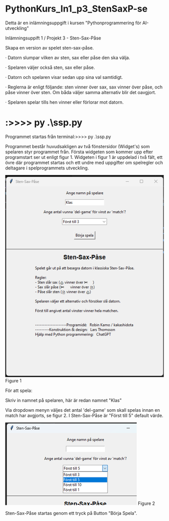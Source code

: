 ﻿# PythonKurs_In1_p3_StenSaxP-se

 Detta är en inlämningsuppgift i kursen "Pythonprogrammering för AI-utveckling"

 Inlämningsuppift 1 / Projekt 3  -  Sten-Sax-Påse

 Skapa en version av spelet sten-sax-påse.

 · Datorn slumpar vilken av sten, sax eller påse den ska välja.
 
 · Spelaren väljer också sten, sax eller påse.
 
 · Datorn och spelaren visar sedan upp sina val samtidigt.
 
 · Reglerna är enligt följande: sten vinner över sax, sax vinner över påse, och påse vinner över sten. Om båda väljer samma alternativ blir det oavgjort.
 
 · Spelaren spelar tills hen vinner eller förlorar mot datorn.
#

# :>>>> py .\ssp.py 

Programmet startas från terminal:>>>> py .\ssp.py 

Programmet består huvudsakligen av två fönstersidor (Widget's) som spelaren styr programmet från. Första widgeten som kommer upp efter programstart ser ut enligt figur 1. Widgeten i figur 1 är uppdelad i två fält, ett övre där programmet startas och ett undre med uppgifter om spelregler och deltagare i spelprogrammets utveckling.

![alt text](image-1st-view.png)
Figure 1

För att spela:

Skriv in namnet på spelaren, här är redan namnet "Klas"

Via dropdown menyn väljes det antal 'del-game' som skall spelas innan en match har avgjorts, se figur 2. I Sten-Sax-Påse är "Först till 5" default värde.

![alt text](image-2nd-view.png)
Figure 2

Sten-Sax-Påse startas genom ett tryck på Button "Börja Spela".

